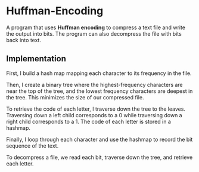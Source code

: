 # Huffman-Encoding

A program that uses **Huffman encoding** to compress a text file and write the output into bits. The program can also decompress the file with bits back into text.

## Implementation
First, I build a hash map mapping each character to its frequency in the file. 

Then, I create a binary tree where the highest-frequency characters are near the top of the tree, and the lowest frequency characters are deepest in the tree. This minimizes the size of our compressed file.

To retrieve the code of each letter, I traverse down the tree to the leaves. Traversing down a left child corresponds to a 0 while traversing down a right child corresponds to a 1. The code of each letter is stored in a hashmap. 

Finally, I loop through each character and use the hashmap to record the bit sequence of the text.

To decompress a file, we read each bit, traverse down the tree, and retrieve each letter.
